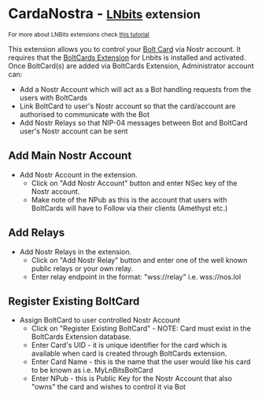 # CardaNostra - <small>[LNbits](https://github.com/lnbits/lnbits) extension</small>
<small>For more about LNBits extensions check [this tutorial](https://youtu.be/_sW7miqaXJc)</small>


This extension allows you to control your [Bolt Card](https://github.com/boltcard) via Nostr account. 
It requires that the [BoltCards Extension](https://github.com/lnbits/boltcards) for Lnbits is installed and activated.
Once BoltCard(s) are added via BoltCards Extension, Administrator account can:
- Add a Nostr Account which will act as a Bot handling requests from the users with BoltCards
- Link BoltCard to user's Nostr account so that the card/account are authorised to communicate with the Bot
- Add Nostr Relays so that NIP-04 messages between Bot and BoltCard user's Nostr account can be sent


## Add Main Nostr Account

- Add Nostr Account in the extension.
    - Click on "Add Nostr Account" button and enter NSec key of the Nostr account.
    - Make note of the NPub as this is the account that users with BoltCards will have to Follow via their clients (Amethyst etc.)

## Add Relays

- Add Nostr Relays in the extension.
    - Click on "Add Nostr Relay" button and enter one of the well known public relays or your own relay.
    - Enter relay endpoint in the format: "wss://relay" i.e. wss://nos.lol
  
## Register Existing BoltCard

- Assign BoltCard to user controlled Nostr Account
    - Click on "Register Existing BoltCard" - NOTE: Card must exist in the BoltCards Extension database.
    - Enter Card's UID - it is unique identifier for the card which is available when card is created through BoltCards extension.
    - Enter Card Name - this is the name that the user would like his card to be known as i.e. MyLnBitsBoltCard
    - Enter NPub - this is Public Key for the Nostr Account that also "owns" the card and wishes to control it via Bot
    


